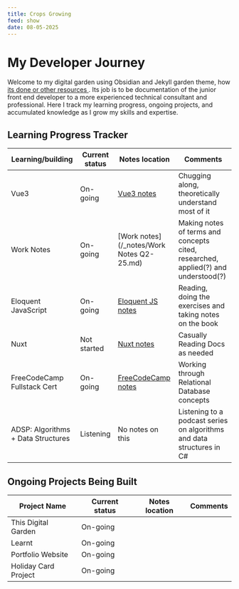 ```yaml
---
title: Crops Growing
feed: show
date: 08-05-2025
---
```


# My Developer Journey

Welcome to my digital garden using Obsidian and Jekyll garden theme, how [its done or other resources ](/_posts/2020-03-01-how-to.md). Its job is to be documentation of the junior front end developer to a more experienced technical consultant and professional. Here I track my learning progress, ongoing projects, and accumulated knowledge as I grow my skills and expertise.

## Learning Progress Tracker

| Learning/building | Current status | Notes location                   | Comments                                            |
| ----------------- | -------------- | -------------------------------- | --------------------------------------------------- |
| Vue3              | On-going       | [Vue3 notes](/_notes/vue/vue3.md) | Chugging along, theoretically understand most of it |
| Work Notes        | On-going       | [Work notes](/_notes/Work Notes Q2-25.md)   |  Making notes of terms and concepts cited, researched, applied(?) and understood(?)          |
| Eloquent JavaScript | On-going       | [Eloquent JS notes](/notes/eloquent-js.md) | Reading, doing the exercises and taking notes on the book |
| Nuxt              | Not started    | [Nuxt notes](/notes/nuxt.md)   |  Casually Reading Docs as needed              |
| FreeCodeCamp Fullstack Cert | On-going       | [FreeCodeCamp notes](/notes/freecodecamp.md) | Working through Relational Database concepts|
| ADSP: Algorithms + Data Structures| Listening | No notes on this |  Listening to a podcast series on algorithms and data structures in C#|

## Ongoing Projects Being Built

| Project Name        | Current status | Notes location | Comments |
| ------------------- | -------------- | -------------- | -------- |
| This Digital Garden | On-going       |                |          |
| Learnt              | On-going       |                |          |
| Portfolio Website   | On-going       |                |          |
| Holiday Card Project| On-going       |                |          |

